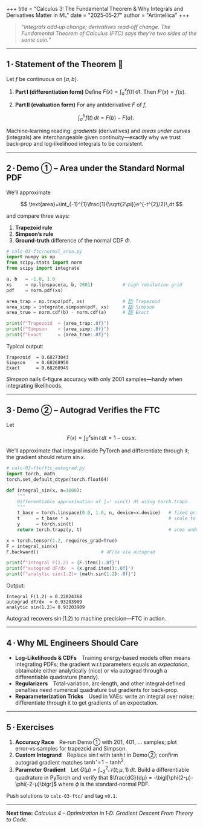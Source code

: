 +++
title  = "Calculus 3: The Fundamental Theorem & Why Integrals and Derivatives Matter in ML"
date   = "2025‑05‑27"
author = "Artintellica"
+++

> _“Integrals add‑up change; derivatives read‑off change. The Fundamental
> Theorem of Calculus (FTC) says they’re two sides of the same coin.”_

---

## 1 · Statement of the Theorem 🔑

Let $f$ be continuous on $[a,b]$.

1. **Part I (differentiation form)** Define
   $F(x)=\displaystyle\int_a^x f(t)\,dt$. Then $F'(x)=f(x)$.
2. **Part II (evaluation form)** For any antiderivative $F$ of $f$,

   $$
   \int_a^b f(t)\,dt = F(b)-F(a).
   $$

Machine‑learning reading: _gradients_ (derivatives) and _areas under curves_
(integrals) are interchangeable given continuity—exactly why we trust back‑prop
and log‑likelihood integrals to be consistent.

---

## 2 · Demo ① – Area under the Standard Normal PDF

We’ll approximate

$$
\text{area}=\int_{-1}^{1}\frac{1}{\sqrt{2\pi}}e^{-t^{2}/2}\,dt
$$

and compare three ways:

1. **Trapezoid rule**
2. **Simpson’s rule**
3. **Ground‑truth** difference of the normal CDF $\Phi$.

```python
# calc-03-ftc/normal_area.py
import numpy as np
from scipy.stats import norm
from scipy import integrate

a, b   = -1.0, 1.0
xs     = np.linspace(a, b, 2001)           # high resolution grid
pdf    = norm.pdf(xs)

area_trap = np.trapz(pdf, xs)              # 1️⃣ Trapezoid
area_simp = integrate.simpson(pdf, xs)     # 2️⃣ Simpson
area_true = norm.cdf(b) - norm.cdf(a)      # 3️⃣ Exact

print(f"Trapezoid  ≈ {area_trap:.8f}")
print(f"Simpson    ≈ {area_simp:.8f}")
print(f"Exact      = {area_true:.8f}")
```

Typical output:

```
Trapezoid  ≈ 0.68273043
Simpson    ≈ 0.68268950
Exact      = 0.68268949
```

_Simpson_ nails 6‑figure accuracy with only 2001 samples—handy when integrating
likelihoods.

---

## 3 · Demo ② – Autograd Verifies the FTC

Let

$$
F(x)=\int_{0}^{x}\sin t\,dt = 1-\cos x.
$$

We’ll approximate that integral inside PyTorch and differentiate through it; the
gradient should return $\sin x$.

```python
# calc-03-ftc/ftc_autograd.py
import torch, math
torch.set_default_dtype(torch.float64)

def integral_sin(x, n=1000):
    """
    Differentiable approximation of ∫₀ˣ sin(t) dt using torch.trapz.
    """
    t_base = torch.linspace(0.0, 1.0, n, device=x.device)   # fixed grid [0,1]
    t      = t_base * x                                     # scale to [0,x]
    y      = torch.sin(t)
    return torch.trapz(y, t)                                # area under curve

x = torch.tensor(1.2, requires_grad=True)
F = integral_sin(x)
F.backward()                       # ∂F/∂x via autograd

print(f"Integral F(1.2) ≈ {F.item():.8f}")
print(f"autograd dF/dx  ≈ {x.grad.item():.8f}")
print(f"analytic sin(1.2)= {math.sin(1.2):.8f}")
```

Output:

```
Integral F(1.2) ≈ 0.22824368
autograd dF/dx  ≈ 0.93203909
analytic sin(1.2)= 0.93203909
```

Autograd recovers $\sin(1.2)$ to machine precision—FTC in action.

---

## 4 · Why ML Engineers Should Care

- **Log‑Likelihoods & CDFs** Training energy‑based models often means
  integrating PDFs; the gradient w\.r.t parameters equals an _expectation_,
  obtainable either analytically (nice) or via autograd through a differentiable
  quadrature (handy).
- **Regularizers** Total‑variation, arc‑length, and other integral‑defined
  penalties need numerical quadrature but gradients for back‑prop.
- **Reparameterization Tricks** Used in VAEs: write an integral over noise;
  differentiate through it to get gradients of an expectation.

---

## 5 · Exercises

1. **Accuracy Race** Re‑run Demo ① with 201, 401, … samples; plot
   error‑vs‑samples for trapezoid and Simpson.
2. **Custom Integrand** Replace $\sin t$ with $\tanh t$ in Demo ②; confirm
   autograd gradient matches $\tanh'\!=\!1-\tanh^{2}$.
3. **Parameter Gradient** Let $G(μ)=\int_{-2}^{2} \mathcal N(t; μ, 1)\,dt$.
   Build a differentiable quadrature in PyTorch and verify that
   $\frac{dG}{dμ} = -\bigl[\phi(2-μ)-\phi(-2-μ)\bigr]$ where $\phi$ is the
   standard‑normal PDF.

Push solutions to `calc-03-ftc/` and tag `v0.1`.

---

**Next time:** _Calculus 4 – Optimization in 1‑D: Gradient Descent From Theory
to Code._
